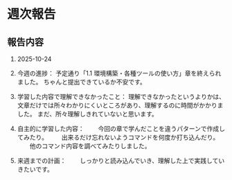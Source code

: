 # 週次報告

## 報告内容

1. 2025-10-24
2. 今週の進捗：
   予定通り「1.1 環境構築・各種ツールの使い方」章を終えられました。
   ちゃんと提出できているか不安です。

3. 学習した内容で理解できなかったこと：
   理解できなかったというよりかは、文章だけでは所々わかりにくいところがあり、理解するのに時間がかかりました。
   まだ、所々理解しきれていないと思います。

4. 自主的に学習した内容：
   　　今回の章で学んだことを違うパターンで作成してみたり。
   　　出来るだけ忘れないようコマンドを何度か打ち込んだり。
   　　他のコマンド内容を調べてみたりしました。

5. 来週までの計画：
   　　しっかりと読み込んでいき、理解した上で実践していきたいです。
